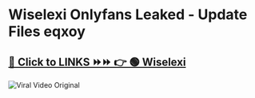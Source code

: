 
 # Wiselexi Onlyfans Leaked - Update Files eqxoy

## <h2><a href="https://clipsfans.com/Wiselexi&ref=git">🔗 Click to LINKS ⏩⏩ 👉 🟢 Wiselexi </a></h2>

<a href="https://clipsfans.com/Wiselexi&ref=git" rel="nofollow" data-target="animated-image.originalLink"><img src="https://i.ibb.co.com/xMMVF88/686577567.gif" alt="Viral Video Original" style="max-width: 100%; display: inline-block;" data-target="animated-image.originalImage"></a>

